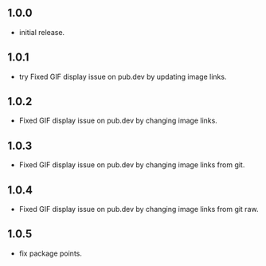 ## 1.0.0

* initial release.

## 1.0.1
- try Fixed GIF display issue on pub.dev by updating image links.

## 1.0.2
- Fixed GIF display issue on pub.dev by changing image links.

## 1.0.3
- Fixed GIF display issue on pub.dev by changing image links from git.

## 1.0.4
- Fixed GIF display issue on pub.dev by changing image links from git raw.

## 1.0.5
- fix package points.
